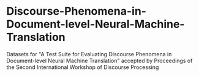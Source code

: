 # Discourse-Phenomena-in-Document-level-Neural-Machine-Translation
Datasets for "A Test Suite for Evaluating Discourse Phenomena in Document-level Neural Machine Translation" accepted by Proceedings of the Second International Workshop of Discourse Processing
